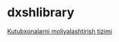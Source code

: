 # dxshlibrary
<a href="http://dxshlibrary.pythonanywhere.com/login/">Kutubxonalarni moliyalashtirish tizimi</a>
